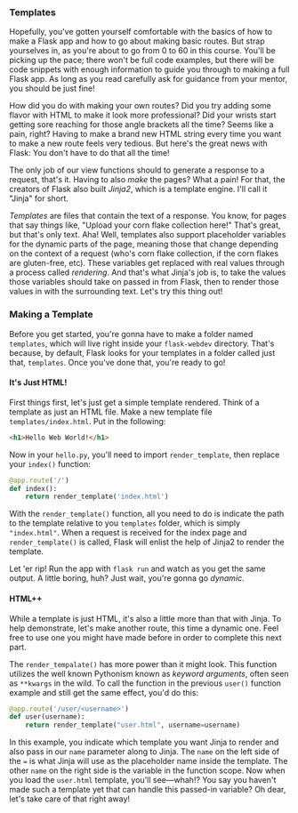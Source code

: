 ### Templates

Hopefully, you've gotten yourself comfortable with the basics of how to make a Flask app and how to go about making basic routes. But strap yourselves in, as you're about to go from 0 to 60 in this course. You'll be picking up the pace; there won't be full code examples, but there will be code snippets with enough information to guide you through to making a full Flask app. As long as you read carefully ask for guidance from your mentor, you should be just fine!

[//]: # (At this point, I imagine we can cut off the "free" access and start hiding this content for non-course purchasers)

How did you do with making your own routes? Did you try adding some flavor with HTML to make it look more professional? Did your wrists start getting sore reaching for those angle brackets all the time? Seems like a pain, right? Having to make a brand new HTML string every time you want to make a new route feels very tedious. But here's the great news with Flask: You don't have to do that all the time!

The only job of our view functions should to generate a response to a request, that's it. Having to also *make* the pages? What a pain! For that, the creators of Flask also built *Jinja2*, which is a template engine. I'll call it "Jinja" for short.

[//]: # (TODO: Might make below more clear)

*Templates* are files that contain the text of a response. You know, for pages that say things like, "Upload your corn flake collection here!" That's great, but that's only text. Aha! Well, templates also support placeholder variables for the dynamic parts of the page, meaning those that change depending on the context of a request (who's corn flake collection, if the corn flakes are gluten-free, etc). These variables get replaced with real values through a process called *rendering*. And that's what Jinja's job is, to take the values those variables should take on passed in from Flask, then to render those values in with the surrounding text. Let's try this thing out!

### Making a Template

Before you get started, you're gonna have to make a folder named `templates`, which will live right inside your `flask-webdev` directory. That's because, by default, Flask looks for your templates in a folder called just that, `templates`. Once you've done that, you're ready to go!

#### It's Just HTML!

First things first, let's just get a simple template rendered. Think of a template as just an HTML file. Make a new template file `templates/index.html`. Put in the following:

```html
<h1>Hello Web World!</h1>
```

Now in your `hello.py`, you'll need to import `render_template`, then replace your `index()` function:

```python
@app.route('/')
def index():
    return render_template('index.html')
```

With the `render_template()` function, all you need to do is indicate the path to the template relative to you `templates` folder, which is simply `"index.html"`. When a request is received for the index page and `render_template()` is called, Flask will enlist the help of Jinja2 to render the template.

Let 'er rip! Run the app with `flask run` and watch as you get the same output. A little boring, huh? Just wait, you're gonna go *dynamic*.

#### HTML++

While a template is just HTML, it's also a little more than that with Jinja. To help demonstrate, let's make another route, this time a dynamic one. Feel free to use one you might have made before in order to complete this next part.

The `render_tempalate()` has more power than it might look. This function utilizes the well known Pythonism known as *keyword arguments*, often seen as `**kwargs` in the wild. To call the function in the previous `user()` function example and still get the same effect, you'd do this:

```python
@app.route('/user/<username>')
def user(username):
    return render_template("user.html", username=username)
```

In this example, you indicate which template you want Jinja to render and also pass in our `name` parameter along to Jinja. The `name` on the left side of the `=` is what Jinja will use as the placeholder name inside the template. The other `name` on the right side is the variable in the function scope. Now when you load the `user.html` template, you'll see—whah!? You say you haven't made such a template yet that can handle this passed-in variable? Oh dear, let's take care of that right away!
